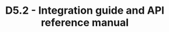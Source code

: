 ---
title: D5.2 - Integration guide and API reference manual
resource: /assets/documents/deliverables/D5.2 - Integration guide and API reference manual.pdf
---